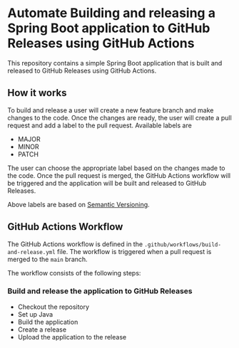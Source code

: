 # Automate Building and releasing a Spring Boot application to GitHub Releases using GitHub Actions

This repository contains a simple Spring Boot application that is built and released to GitHub Releases using GitHub Actions.

## How it works

To build and release a user will create a new feature branch and make changes to the code. Once the changes are ready, the user will create a pull request and add a label to the pull request. Available labels are 

- MAJOR
- MINOR
- PATCH

The user can choose the appropriate label based on the changes made to the code. Once the pull request is merged, the GitHub Actions workflow will be triggered and the application will be built and released to GitHub Releases.

Above labels are based on [Semantic Versioning](https://semver.org/).

## GitHub Actions Workflow

The GitHub Actions workflow is defined in the `.github/workflows/build-and-release.yml` file. The workflow is triggered when a pull request is merged to the `main` branch.

The workflow consists of the following steps:

### Build and release the application to GitHub Releases

- Checkout the repository
- Set up Java
- Build the application
- Create a release
- Upload the application to the release